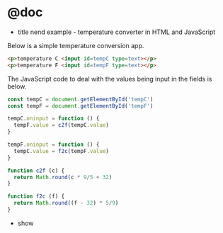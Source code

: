 # @doc
* title nend example - temperature converter in HTML and JavaScript

Below is a simple temperature conversion app.

```html
<p>temperature C <input id=tempC type=text></p>
<p>temperature F <input id=tempF type=text></p>
```

The JavaScript code to deal with the values being input in the fields
is below.

```js
const tempC = document.getElementById('tempC')
const tempF = document.getElementById('tempF')

tempC.oninput = function () {
  tempF.value = c2f(tempC.value)
}

tempF.oninput = function () {
  tempC.value = f2c(tempF.value)
}

function c2f (c) {
  return Math.round(c * 9/5 + 32)
}

function f2c (f) {
  return Math.round((f - 32) * 5/9)
}
```
* show
